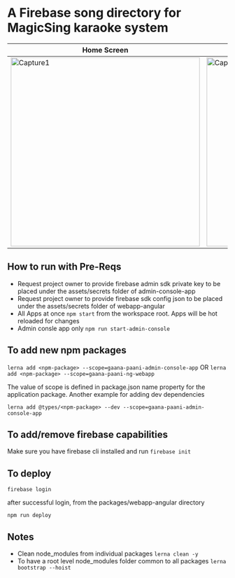 # A Firebase song directory for MagicSing karaoke system


|Home Screen| Favorites Screen|
|------------|-----------------|
|<img width="432" alt="Capture1" src="https://github.com/user-attachments/assets/3ea88d22-6379-4bcc-979c-b2e5cb154db7" /> | <img width="432" alt="Capture2" src="https://github.com/user-attachments/assets/39c43b83-7143-4ff7-8819-f8b9486eda41" /> |

## How to run with Pre-Reqs

- Request project owner to provide firebase admin sdk private key to be placed under the assets/secrets folder of admin-console-app
- Request project owner to provide firebase sdk config json to be placed under the assets/secrets folder of webapp-angular
- All Apps at once `npm start` from the workspace root. Apps will be hot reloaded for changes
- Admin consle app only `npm run start-admin-console`

## To add new npm packages

`lerna add <npm-package> --scope=gaana-paani-admin-console-app`
OR
`lerna add <npm-package> --scope=gaana-paani-ng-webapp`

The value of scope is defined in package.json name property for the application package.
Another example for adding dev dependencies

`lerna add @types/<npm-package> --dev --scope=gaana-paani-admin-console-app`

## To add/remove firebase capabilities

Make sure you have firebase cli installed and run `firebase init`

## To deploy

`firebase login`

after successful login, from the packages/webapp-angular directory

`npm run deploy`

## Notes

- Clean node_modules from individual packages `lerna clean -y`
- To have a root level node_modules folder common to all packages `lerna bootstrap --hoist`
